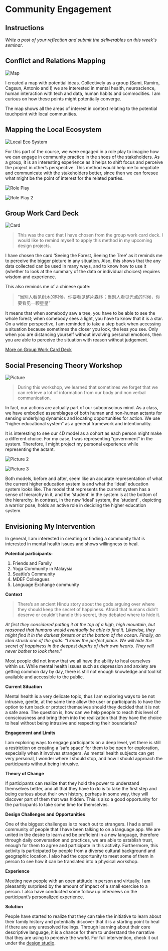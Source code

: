 # Community Engagement

## Instructions

*Write a post of your reflection and submit the deliverables on this week's seminar.*

## Conflict and Relations Mapping

![Map](../images/week6/1.jpg)

I created a map with potential ideas. Collectively as a group (Sami, Ramiro, Cagsun, Antonio and I) we are interested in mental health, neuroscience, human interaction with tech and data, human habits and commodities. I am curious on how these points might potentially converge.

The map shows all the areas of interest in context relating to the potential touchpoint with local communities.

##  Mapping the Local Ecosystem

![Local Eco System](../images/week6/2.JPG)

For this part of the course, we were engaged in a role play to imagine how we can engage in community practice in the shoes of the stakeholders. As a group, it is an interesting experience as it helps to shift focus and perceive the project in other’s perspective. This method would help me to negotiate and communicate with the stakeholders better, since then we can foresee what might be the point of interest for the related parties.

![Role Play](../images/week6/3.JPG)

![Role Play 2](../images/week6/4.JPG)

##  Group Work Card Deck

![Card](../images/week6/5.JPG)

>This was the card that I have chosen from the group work card deck. I would like to remind myself to apply this method in my upcoming design projects. 

I have chosen the card ‘Seeing the Forest, Seeing the Tree’ as it reminds me to perceive the bigger picture in any situation. Also, this shows that the any data collected can be used in many ways, and to know how to use it (whether to look at the summary of the data or individual choices) requires wisdom and experience. 

This also reminds me of a chinese quote: 

>“当别人看见树木的时候，你要看见整片森林；当别人看见光点的时候，你要看见一颗星星” 

It means that when somebody saw a tree, you have to be able to see the whole forest; when somebody sees a light, you have to know  that it is a star. On a wider perspective, I am reminded to take a step back when accessing a situation because sometimes the closer you look, the less you see. Only when you are distancing yourself without involving personal emotions, then you are able to perceive the situation with reason without judgement.

[More on Group Work Card Deck](https://groupworksdeck.org/deck)

## Social Presencing Theory Workshop

![Picture](../images/week6/6.jpg)

>During this workshop, we learned that sometimes we forget that we can retrieve a lot of information from our body and non verbal communication. 

In fact, our actions are actually part of our subconscious mind. As a class, we have embodied assemblages of both human and non-human actants for sensing underlying dynamics and locating opportunities for action. We use “higher educational system” as a general framework and intentionality.

It is interesting to see our 4D model as a cohort as each person might make a different choice. For my case, I was representing “government” in the system. Therefore, I might project my personal experience while representing the actant. 

![Picture 2](../images/week6/7.JPG)

![Picture 3](../images/week6/8.JPG)

Both models, before and after, seem like an accurate representation of what the current higher education system is and what the ‘ideal’ education system looks like. The model that represents the current system has a sense of hierarchy in it, and the ‘student’ in the system is at the bottom of the hierarchy. In contrast, in the new ‘ideal’ system, the ‘student’ , depicting a warrior pose, holds an active role in deciding the higher education system. 

## Envisioning My Intervention

In general, I am interested in creating or finding a community that is interested in mental health issues and shows willingness to heal. 

**Potential participants:**

1. Friends and Family
2. Yoga Community in Malaysia
3. Seattle’s Community
4. MDEF Colleagues
5. Language Exchange community

**Context**

>There’s an ancient Hindu story about the gods arguing over where they should keep the secret of happiness. Afraid that humans didn’t deserve or couldn’t handle this secret, they debated where to hide it. 

*At first they considered putting it at the top of a high, high mountain, but reasoned that humans would eventually be able to find it. Likewise, they might find it in the darkest forests or at the bottom of the ocean. Finally, an idea struck one of the gods: “I know the perfect place. We will hide the secret of happiness in the deepest depths of their own hearts. They will never bother to look there.”*

Most people did not know that we all have the ability to heal ourselves within us. While mental health issues such as depression and anxiety are getting common day by day, there is still not enough knowledge and tool kit available and accessible to the public. 

**Current Situation**

Mental health is a very delicate topic, thus I am exploring ways to be not intrusive, gentle, at the same time allow the user or participants to have the option to turn back or protect themselves should they decided that it is not a safe area. The question is, how can we help people to reach this level of consciousness and bring them into the realization that they have the choice to heal without being intrusive and respecting their boundaries?

**Engagement and Limits**

I am exploring ways to engage participants on a deep level, yet there is still a restriction on creating a ‘safe space’ for them to be open for exploration, especially when it involves strangers. As mental health subjects can get very personal, I wonder where I should stop, and how I should approach the participants without being intrusive.

**Theory of Change**

If participants can realize that they hold the power to understand themselves better, and all that they have to do is to take the first step and being curious about their own history, perhaps in some way, they will discover part of them that was hidden. This is also a good opportunity for the participants to take some time for themselves.

**Design Challenges and Opportunities**

One of the biggest challenges is to reach out to strangers. I had a small community of people that I have been talking to on a language app. We are united in the desire to learn and be proficient in a new language, therefore through daily conversation and practices, we are able to establish trust, enough for them to agree and participate in this activity. Furthermore, this activity is participated by people from a diverse cultural background and geographic location. I also had the opportunity to meet some of them in person to see how it can be translated into a physical workshop.

**Experience**

Meeting new people with an open attitude in person and virtually. I am pleasantly surprised by the amount of impact of a small exercise to a person. I also have conducted some follow up interviews on the participant’s personalized experience.

**Solution**

People have started to realize that they can take the initiative to learn about their family history and potentially discover that it is a starting point to heal if there are any unresolved feelings. Through learning about their core descriptive language, it is a chance for them to understand the narrative that they are using to perceive the world. For full intervention, check it out under the [design studio](https://wenqianchua.github.io/MDEF/term01/00-designstudio/#intervention).
